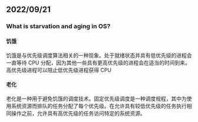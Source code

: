## 2022/09/21

### What is starvation and aging in OS?

#### 饥饿

饥饿是与优先级调度算法相关的一种现象。处于就绪状态并具有低优先级的进程会一直等待 CPU 分配，因为其他一些具有更高优先级的进程会在适当的时间到来。高优先级进程可以阻止低优先级进程获得 CPU

#### 老化

老化是一种用于避免饥饿的调度技术。固定优先级调度是一种调度规程，其中为使用系统资源而排队的任务分配了每个优先级。在允许具有较低优先级的任务执行相同操作之前，允许具有高优先级的任务访问特定的系统资源。

## 